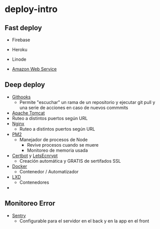 # deploy-intro

## Fast deploy

- Firebase

- Heroku

- Linode

- [Amazon Web Service](https://aws.amazon.com/)

## Deep deploy

- [Githooks](https://git-scm.com/book/en/v2/Customizing-Git-Git-Hooks)
  - Permite "escuchar" un rama de un repositorio y ejecutar git pull y una serie de acciones en caso de nuevos commmits
- [Apache Tomcat](https://tomcat.apache.org/)
- Ruteo a distintos puertos según URL
- [Nginx](https://www.nginx.com/)
  - Ruteo a distintos puertos según URL
- [PM2](http://pm2.keymetrics.io/)
  - Manejador de procesos de Node
    - Revive procesos cuando se muere
    - Monitoreo de memoria usada
- [Certbot](https://certbot.eff.org/) y [LetsEcnrypt](https://letsencrypt.org/)
  - Creación automática y GRATIS de sertifados SSL
- [Docker](https://www.docker.com/)
  - Contenedor / Automatizador
- [LXD](https://linuxcontainers.org/lxd/)
  - Contenedores
- 

## Monitoreo Error

- [Sentry](https://sentry.io/)
  - Configurable para el servidor en el back y en la app en el front
